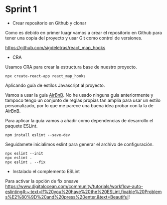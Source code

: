 # Sprint 1

- Crear repositorio en Github y clonar

Como es debido en primer luagr vamos a crear el repositorio en Github para tener una copia del proyecto y usar Git como control de versiones.

https://github.com/sigdeletras/react_map_hooks

- CRA

Usamos CRA para crear la estructura base de nuestro proyecto.


```
npx create-react-app react_map_hooks
```

Aplicando guía de estilos Javascript al proyecto. 

Vamos a usar la guía [AirBnB](https://github.com/airbnb/javascript). No he usado ninguna guia anteriormente y tampoco tengo un conjunto de reglas propias tan amplia para usar un estilo personalizado, por lo que me parece una buena idea probar con la la de AirBnB.

Para aplicar la guía vamos a añadir como dependencias de desarrollo el paquete ESLint.

```
npm install eslint --save-dev
```

Seguidamete inicialimos eslint para generar el archivo de configuración.

```
npx eslint --init
npx eslint .
npx eslint . --fix
```

- Instalado el complemento ESLint


Para activar la opción de fix onsave https://www.digitalocean.com/community/tutorials/workflow-auto-eslinting#:~:text=If%20you%20have%20the%20ESLint,fixable%20Problems%E2%80%9D%20and%20press%20enter.&text=Beautiful!

